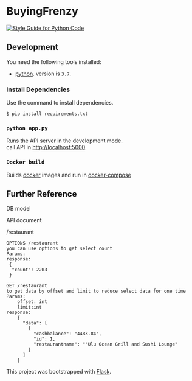 # BuyingFrenzy

[![Style Guide for Python Code](https://img.shields.io/badge/code%20style-standard-brightgreen.svg?style=flat-square)](https://www.python.org/dev/peps/pep-0008/)

## Development

You need the following tools installed:

* [python](https://www.python.org). version is `3.7`.

### Install Dependencies

Use the command to install dependencies.

```
$ pip install requirements.txt
```

### `python app.py`

Runs the API server in the development mode.<br>
call API in  [http://localhost:5000](http://localhost:5000)

### `Docker build`

Builds [docker](https://www.docker.com) images and run in [docker-compose](https://docs.docker.com/compose/)

## Further Reference

DB model

API document


/restaurant
```
OPTIONS /restaurant
you can use options to get select count
Params:
response:
 {
  "count": 2203
 }

GET /restaurant
to get data by offset and limit to reduce select data for one time
Params:
    offset: int
    limit:int
response:
    {
      "data": [
        {
          "cashbalance": "4483.84",
          "id": 1,
          "restaurantname": "'Ulu Ocean Grill and Sushi Lounge"
        }
      ]
    }
```


This project was bootstrapped with [Flask](https://palletsprojects.com/p/flask/).